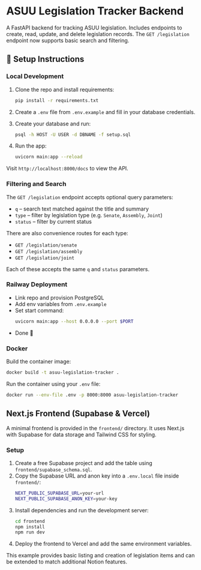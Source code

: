 # ASUU Legislation Tracker Backend

A FastAPI backend for tracking ASUU legislation. Includes endpoints to create, read, update, and delete legislation records. The `GET /legislation` endpoint now supports basic search and filtering.

## 🚀 Setup Instructions

### Local Development
1. Clone the repo and install requirements:
   ```bash
   pip install -r requirements.txt
   ```

2. Create a `.env` file from `.env.example` and fill in your database credentials.

3. Create your database and run:
   ```bash
   psql -h HOST -U USER -d DBNAME -f setup.sql
   ```

4. Run the app:
   ```bash
   uvicorn main:app --reload
   ```

Visit `http://localhost:8000/docs` to view the API.

### Filtering and Search

The `GET /legislation` endpoint accepts optional query parameters:

- `q` – search text matched against the title and summary
- `type` – filter by legislation type (e.g. `Senate`, `Assembly`, `Joint`)
- `status` – filter by current status

There are also convenience routes for each type:

- `GET /legislation/senate`
- `GET /legislation/assembly`
- `GET /legislation/joint`

Each of these accepts the same `q` and `status` parameters.

### Railway Deployment
- Link repo and provision PostgreSQL
- Add env variables from `.env.example`
- Set start command:
  ```bash
  uvicorn main:app --host 0.0.0.0 --port $PORT
  ```
- Done 🎉

### Docker
Build the container image:
```bash
docker build -t asuu-legislation-tracker .
```

Run the container using your `.env` file:
```bash
docker run --env-file .env -p 8000:8000 asuu-legislation-tracker
```

## Next.js Frontend (Supabase & Vercel)
A minimal frontend is provided in the `frontend/` directory. It uses Next.js with Supabase for data storage and Tailwind CSS for styling.

### Setup
1. Create a free Supabase project and add the table using `frontend/supabase_schema.sql`.
2. Copy the Supabase URL and anon key into a `.env.local` file inside `frontend/`:
   ```bash
   NEXT_PUBLIC_SUPABASE_URL=your-url
   NEXT_PUBLIC_SUPABASE_ANON_KEY=your-key
   ```
3. Install dependencies and run the development server:
   ```bash
   cd frontend
   npm install
   npm run dev
   ```
4. Deploy the frontend to Vercel and add the same environment variables.

This example provides basic listing and creation of legislation items and can be extended to match additional Notion features.
